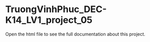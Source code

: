 # TruongVinhPhuc_DEC-K14_LV1_project_05
Open the html file to see the full documentation about this project.
